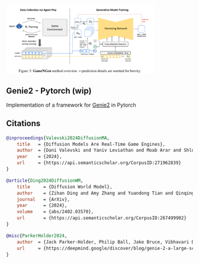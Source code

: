 <img src="./gamengen.png" width="400px"></img>

## Genie2 - Pytorch (wip)

Implementation of a framework for <a href="https://deepmind.google/discover/blog/genie-2-a-large-scale-foundation-world-model/">Genie2</a> in Pytorch

## Citations

```bibtex
@inproceedings{Valevski2024DiffusionMA,
    title   = {Diffusion Models Are Real-Time Game Engines},
    author  = {Dani Valevski and Yaniv Leviathan and Moab Arar and Shlomi Fruchter},
    year    = {2024},
    url     = {https://api.semanticscholar.org/CorpusID:271962839}
}
```

```bibtex
@article{Ding2024DiffusionWM,
    title     = {Diffusion World Model},
    author    = {Zihan Ding and Amy Zhang and Yuandong Tian and Qinqing Zheng},
    journal   = {ArXiv},
    year      = {2024},
    volume    = {abs/2402.03570},
    url       = {https://api.semanticscholar.org/CorpusID:267499902}
}
```

```bibtex
@misc{ParkerHolder2024,
    author  = {Jack Parker-Holder, Philip Ball, Jake Bruce, Vibhavari Dasagi, Kristian Holsheimer, Christos Kaplanis, Alexandre Moufarek, Guy Scully, Jeremy Shar, Jimmy Shi, Stephen Spencer, Jessica Yung, Michael Dennis, Sultan Kenjeyev, Shangbang Long, Vlad Mnih, Harris Chan, Maxime Gazeau, Bonnie Li, Fabio Pardo, Luyu Wang, Lei Zhang, Frederic Besse, Tim Harley, Anna Mitenkova, Jane Wang, Jeff Clune, Demis Hassabis, Raia Hadsell, Adrian Bolton, Satinder Singh, Tim Rocktäschel},
    url     = {https://deepmind.google/discover/blog/genie-2-a-large-scale-foundation-world-model/}
}
```
